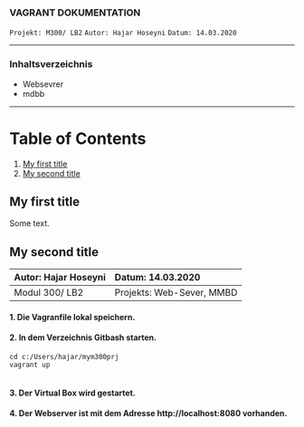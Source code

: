 ### VAGRANT DOKUMENTATION
`Projekt: M300/ LB2`
`Autor: Hajar Hoseyni`
`Datum: 14.03.2020`
___
### Inhaltsverzeichnis
- Websevrer
- mdbb
___
# Table of Contents

1. [My first title](#my-first-title)
2. [My second title](#my-second-title)
## My first title
Some text.
## My second title


|Autor: Hajar Hoseyni        |Datum: 14.03.2020           |
|:---------------------------|:---------------------------|
|Modul 300/ LB2              |Projekts: Web-Sever, MMBD   |



#### 1. Die Vagranfile lokal speichern. 
#### 2. In dem Verzeichnis Gitbash starten.
>   

``` 
cd c:/Users/hajar/mym300prj 
vagrant up 
 
 ```

#### 3. Der Virtual Box wird gestartet. 
#### 4. Der Webserver ist mit dem Adresse http://localhost:8080 vorhanden.
